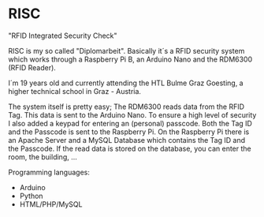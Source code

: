# RISC
"RFID Integrated Security Check"

RISC is my so called "Diplomarbeit".
Basically it´s a RFID security system which works through a Raspberry Pi B, an Arduino Nano and the RDM6300 (RFID Reader).

I´m 19 years old and currently attending the HTL Bulme Graz Goesting, a higher technical school in Graz - Austria.

The system itself is pretty easy; 
The RDM6300 reads data from the RFID Tag. This data is sent to the Arduino Nano.
To ensure a high level of security I also added a keypad for entering an (personal) passcode.
Both the Tag ID and the Passcode is sent to the Raspberry Pi.
On the Raspberry Pi there is an Apache Server and a MySQL Database which contains the Tag ID and the Passcode.
If the read data is stored on the database, you can enter the room, the building, ...

Programming languages:
- Arduino
- Python
- HTML/PHP/MySQL
